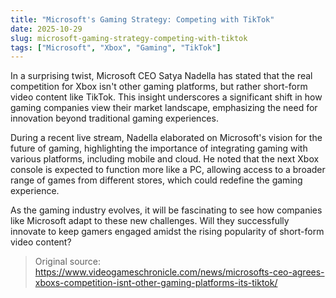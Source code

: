 ```yaml
---
title: "Microsoft's Gaming Strategy: Competing with TikTok"
date: 2025-10-29
slug: microsoft-gaming-strategy-competing-with-tiktok
tags: ["Microsoft", "Xbox", "Gaming", "TikTok"]
---
```


In a surprising twist, Microsoft CEO Satya Nadella has stated that the real competition for Xbox isn't other gaming platforms, but rather short-form video content like TikTok. This insight underscores a significant shift in how gaming companies view their market landscape, emphasizing the need for innovation beyond traditional gaming experiences.

During a recent live stream, Nadella elaborated on Microsoft's vision for the future of gaming, highlighting the importance of integrating gaming with various platforms, including mobile and cloud. He noted that the next Xbox console is expected to function more like a PC, allowing access to a broader range of games from different stores, which could redefine the gaming experience.

As the gaming industry evolves, it will be fascinating to see how companies like Microsoft adapt to these new challenges. Will they successfully innovate to keep gamers engaged amidst the rising popularity of short-form video content?
> Original source: https://www.videogameschronicle.com/news/microsofts-ceo-agrees-xboxs-competition-isnt-other-gaming-platforms-its-tiktok/